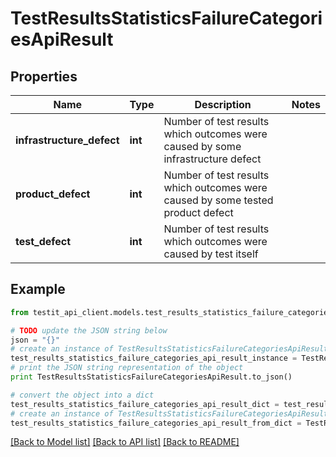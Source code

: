 # TestResultsStatisticsFailureCategoriesApiResult


## Properties
Name | Type | Description | Notes
------------ | ------------- | ------------- | -------------
**infrastructure_defect** | **int** | Number of test results which outcomes were caused by some infrastructure defect | 
**product_defect** | **int** | Number of test results which outcomes were caused by some tested product defect | 
**test_defect** | **int** | Number of test results which outcomes were caused by test itself | 

## Example

```python
from testit_api_client.models.test_results_statistics_failure_categories_api_result import TestResultsStatisticsFailureCategoriesApiResult

# TODO update the JSON string below
json = "{}"
# create an instance of TestResultsStatisticsFailureCategoriesApiResult from a JSON string
test_results_statistics_failure_categories_api_result_instance = TestResultsStatisticsFailureCategoriesApiResult.from_json(json)
# print the JSON string representation of the object
print TestResultsStatisticsFailureCategoriesApiResult.to_json()

# convert the object into a dict
test_results_statistics_failure_categories_api_result_dict = test_results_statistics_failure_categories_api_result_instance.to_dict()
# create an instance of TestResultsStatisticsFailureCategoriesApiResult from a dict
test_results_statistics_failure_categories_api_result_from_dict = TestResultsStatisticsFailureCategoriesApiResult.from_dict(test_results_statistics_failure_categories_api_result_dict)
```
[[Back to Model list]](../README.md#documentation-for-models) [[Back to API list]](../README.md#documentation-for-api-endpoints) [[Back to README]](../README.md)


